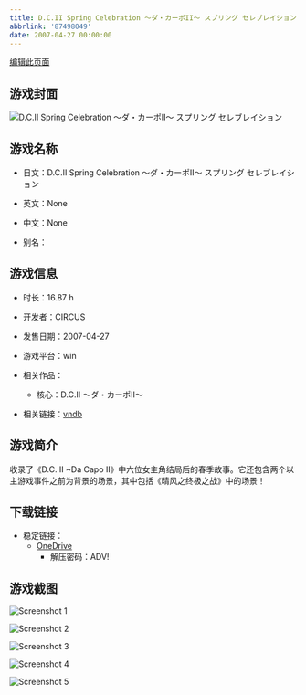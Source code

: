 ```yaml
---
title: D.C.II Spring Celebration ～ダ・カーポII～ スプリング セレブレイション
abbrlink: '87498049'
date: 2007-04-27 00:00:00
---
```

[编辑此页面](https://github.com/ACG-3/ADV3-source/blob/main/source/_posts/games/D.C.II%20Spring%20Celebration%20%EF%BD%9E%E3%83%80%E3%83%BB%E3%82%AB%E3%83%BC%E3%83%9DII%EF%BD%9E%20%E3%82%B9%E3%83%97%E3%83%AA%E3%83%B3%E3%82%B0%20%E3%82%BB%E3%83%AC%E3%83%96%E3%83%AC%E3%82%A4%E3%82%B7%E3%83%A7%E3%83%B3.md)

## 游戏封面

![D.C.II Spring Celebration ～ダ・カーポII～ スプリング セレブレイション](https://pan.timero.xyz/d/onedrive/img_lib_001/D.C.II%20Spring%20Celebration%20%EF%BD%9E%E3%83%80%E3%83%BB%E3%82%AB%E3%83%BC%E3%83%9DII%EF%BD%9E%20%E3%82%B9%E3%83%97%E3%83%AA%E3%83%B3%E3%82%B0%20%E3%82%BB%E3%83%AC%E3%83%96%E3%83%AC%E3%82%A4%E3%82%B7%E3%83%A7%E3%83%B3_cover.avif)


## 游戏名称

- 日文：D.C.II Spring Celebration ～ダ・カーポII～ スプリング セレブレイション
- 英文：None
- 中文：None

- 别名：


## 游戏信息

- 时长：16.87 h
- 开发者：CIRCUS
- 发售日期：2007-04-27
- 游戏平台：win
- 相关作品：
   - 核心：D.C.II ～ダ・カーポII～

- 相关链接：[vndb](https://vndb.org/v384)


## 游戏简介

收录了《D.C. II ~Da Capo II》中六位女主角结局后的春季故事。它还包含两个以主游戏事件之前为背景的场景，其中包括《晴风之终极之战》中的场景！


## 下载链接

- 稳定链接：
    - [OneDrive](https://pan.timero.xyz/onedrive/adv_lib_001/D.C.II%20Spring%20Celebration%20%EF%BD%9E%E3%83%80%E3%83%BB%E3%82%AB%E3%83%BC%E3%83%9DII%EF%BD%9E%20%E3%82%B9%E3%83%97%E3%83%AA%E3%83%B3%E3%82%B0%20%E3%82%BB%E3%83%AC%E3%83%96%E3%83%AC%E3%82%A4%E3%82%B7%E3%83%A7%E3%83%B3)
        - 解压密码：ADV!



## 游戏截图


![Screenshot 1](https://pan.timero.xyz/d/onedrive/img_lib_001/D.C.II%20Spring%20Celebration%20%EF%BD%9E%E3%83%80%E3%83%BB%E3%82%AB%E3%83%BC%E3%83%9DII%EF%BD%9E%20%E3%82%B9%E3%83%97%E3%83%AA%E3%83%B3%E3%82%B0%20%E3%82%BB%E3%83%AC%E3%83%96%E3%83%AC%E3%82%A4%E3%82%B7%E3%83%A7%E3%83%B3_Screenshot_1.avif)

![Screenshot 2](https://pan.timero.xyz/d/onedrive/img_lib_001/D.C.II%20Spring%20Celebration%20%EF%BD%9E%E3%83%80%E3%83%BB%E3%82%AB%E3%83%BC%E3%83%9DII%EF%BD%9E%20%E3%82%B9%E3%83%97%E3%83%AA%E3%83%B3%E3%82%B0%20%E3%82%BB%E3%83%AC%E3%83%96%E3%83%AC%E3%82%A4%E3%82%B7%E3%83%A7%E3%83%B3_Screenshot_2.avif)

![Screenshot 3](https://pan.timero.xyz/d/onedrive/img_lib_001/D.C.II%20Spring%20Celebration%20%EF%BD%9E%E3%83%80%E3%83%BB%E3%82%AB%E3%83%BC%E3%83%9DII%EF%BD%9E%20%E3%82%B9%E3%83%97%E3%83%AA%E3%83%B3%E3%82%B0%20%E3%82%BB%E3%83%AC%E3%83%96%E3%83%AC%E3%82%A4%E3%82%B7%E3%83%A7%E3%83%B3_Screenshot_3.avif)

![Screenshot 4](https://pan.timero.xyz/d/onedrive/img_lib_001/D.C.II%20Spring%20Celebration%20%EF%BD%9E%E3%83%80%E3%83%BB%E3%82%AB%E3%83%BC%E3%83%9DII%EF%BD%9E%20%E3%82%B9%E3%83%97%E3%83%AA%E3%83%B3%E3%82%B0%20%E3%82%BB%E3%83%AC%E3%83%96%E3%83%AC%E3%82%A4%E3%82%B7%E3%83%A7%E3%83%B3_Screenshot_4.avif)

![Screenshot 5](https://pan.timero.xyz/d/onedrive/img_lib_001/D.C.II%20Spring%20Celebration%20%EF%BD%9E%E3%83%80%E3%83%BB%E3%82%AB%E3%83%BC%E3%83%9DII%EF%BD%9E%20%E3%82%B9%E3%83%97%E3%83%AA%E3%83%B3%E3%82%B0%20%E3%82%BB%E3%83%AC%E3%83%96%E3%83%AC%E3%82%A4%E3%82%B7%E3%83%A7%E3%83%B3_Screenshot_5.avif)

